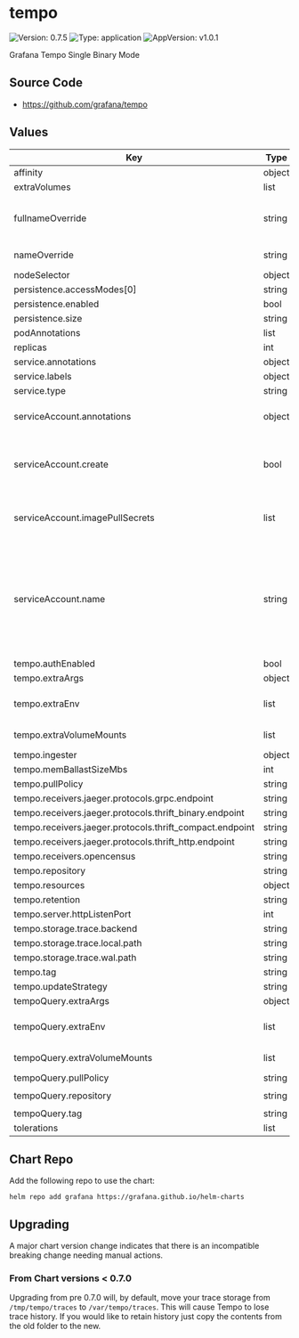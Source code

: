 # tempo

![Version: 0.7.5](https://img.shields.io/badge/Version-0.7.5-informational?style=flat-square) ![Type: application](https://img.shields.io/badge/Type-application-informational?style=flat-square) ![AppVersion: v1.0.1](https://img.shields.io/badge/AppVersion-v1.0.1-informational?style=flat-square)

Grafana Tempo Single Binary Mode

## Source Code

* <https://github.com/grafana/tempo>

## Values

| Key | Type | Default | Description |
|-----|------|---------|-------------|
| affinity | object | `{}` |  |
| extraVolumes | list | `[]` | Volumes to add |
| fullnameOverride | string | `""` | Overrides the chart's computed fullname |
| nameOverride | string | `""` | Overrides the chart's name |
| nodeSelector | object | `{}` |  |
| persistence.accessModes[0] | string | `"ReadWriteOnce"` |  |
| persistence.enabled | bool | `false` |  |
| persistence.size | string | `"10Gi"` |  |
| podAnnotations | list | `[]` |  |
| replicas | int | `1` |  |
| service.annotations | object | `{}` |  |
| service.labels | object | `{}` |  |
| service.type | string | `"ClusterIP"` |  |
| serviceAccount.annotations | object | `{}` | Annotations for the service account |
| serviceAccount.create | bool | `true` | Specifies whether a ServiceAccount should be created |
| serviceAccount.imagePullSecrets | list | `[]` | Image pull secrets for the service account |
| serviceAccount.name | string | `nil` | The name of the ServiceAccount to use. If not set and create is true, a name is generated using the fullname template |
| tempo.authEnabled | bool | `false` |  |
| tempo.extraArgs | object | `{}` |  |
| tempo.extraEnv | list | `[]` | Environment variables to add |
| tempo.extraVolumeMounts | list | `[]` | Volume mounts to add |
| tempo.ingester | object | `{}` |  |
| tempo.memBallastSizeMbs | int | `1024` |  |
| tempo.pullPolicy | string | `"IfNotPresent"` |  |
| tempo.receivers.jaeger.protocols.grpc.endpoint | string | `"0.0.0.0:14250"` |  |
| tempo.receivers.jaeger.protocols.thrift_binary.endpoint | string | `"0.0.0.0:6832"` |  |
| tempo.receivers.jaeger.protocols.thrift_compact.endpoint | string | `"0.0.0.0:6831"` |  |
| tempo.receivers.jaeger.protocols.thrift_http.endpoint | string | `"0.0.0.0:14268"` |  |
| tempo.receivers.opencensus | string | `nil` |  |
| tempo.repository | string | `"grafana/tempo"` |  |
| tempo.resources | object | `{}` |  |
| tempo.retention | string | `"24h"` |  |
| tempo.server.httpListenPort | int | `3100` |  |
| tempo.storage.trace.backend | string | `"local"` |  |
| tempo.storage.trace.local.path | string | `"/var/tempo/traces"` |  |
| tempo.storage.trace.wal.path | string | `"/var/tempo/wal"` |  |
| tempo.tag | string | `"1.0.1"` |  |
| tempo.updateStrategy | string | `"RollingUpdate"` |  |
| tempoQuery.extraArgs | object | `{}` |  |
| tempoQuery.extraEnv | list | `[]` | Environment variables to add |
| tempoQuery.extraVolumeMounts | list | `[]` | Volume mounts to add |
| tempoQuery.pullPolicy | string | `"IfNotPresent"` |  |
| tempoQuery.repository | string | `"grafana/tempo-query"` |  |
| tempoQuery.tag | string | `"1.0.1"` |  |
| tolerations | list | `[]` |  |

## Chart Repo

Add the following repo to use the chart:

```console
helm repo add grafana https://grafana.github.io/helm-charts
```

## Upgrading

A major chart version change indicates that there is an incompatible breaking change needing manual actions.

### From Chart versions < 0.7.0

Upgrading from pre 0.7.0 will, by default, move your trace storage from `/tmp/tempo/traces` to `/var/tempo/traces`.
This will cause Tempo to lose trace history. If you would like to retain history just copy the contents from the
old folder to the new.